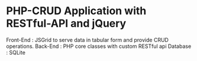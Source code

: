 # PHP-CRUD Application with RESTful-API and jQuery

Front-End : JSGrid to serve data in tabular form and provide CRUD operations.
Back-End : PHP core classes with custom RESTful api
Database : SQLite
